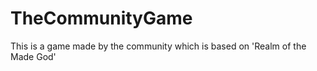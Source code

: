 TheCommunityGame
================

This is a game made by the community which is based on 'Realm of the Made God'
